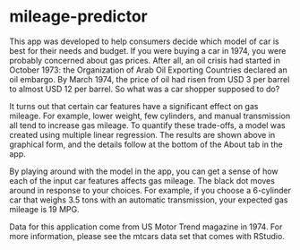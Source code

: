 # mileage-predictor

This app was developed to help consumers decide which model of car is best for their needs and budget. If you were buying a car in 1974, you were probably concerned about gas prices. After all, an oil crisis had started in October 1973: the Organization of Arab Oil Exporting Countries declared an oil embargo. By March 1974, the price of oil had risen from USD 3 per barrel to almost USD 12 per barrel. So what was a car shopper supposed to do?

It turns out that certain car features have a significant effect on gas mileage. For example, lower weight, few cylinders, and manual transmission all tend to increase gas mileage. To quantify these trade-offs, a model was created using multiple linear regression. The results are shown above in graphical form, and the details follow at the bottom of the About tab in the app.

By playing around with the model in the app, you can get a sense of how each of the input car features affects gas mileage. The black dot moves around in response to your choices. For example, if you choose a 6-cylinder car that weighs 3.5 tons with an automatic transmission, your expected gas mileage is 19 MPG.

Data for this application come from US Motor Trend magazine in 1974. For more information, please see the mtcars data set that comes with RStudio.

